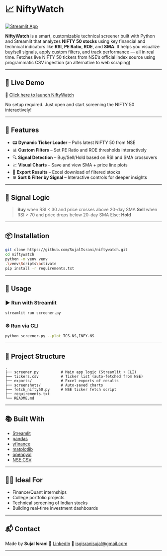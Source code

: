 # 📈 NiftyWatch

[![Streamlit App](https://static.streamlit.io/badges/streamlit_badge_black_white.svg)](https://niftywatch.streamlit.app)

**NiftyWatch** is a smart, customizable technical screener built with Python and Streamlit that analyzes **NIFTY 50 stocks** using key financial and technical indicators like **RSI**, **PE Ratio**, **ROE**, and **SMA**.
It helps you visualize buy/sell signals, apply custom filters, and track performance — all in real time.
Fetches live NIFTY 50 tickers from NSE’s official index source using programmatic CSV ingestion (an alternative to web scraping)

---

## 🚀 Live Demo

🔗 [Click here to launch NiftyWatch](https://niftywatch.streamlit.app/)

No setup required. Just open and start screening the NIFTY 50 interactively!

---

## 🚀 Features

* 📟 **Dynamic Ticker Loader** – Pulls latest NIFTY 50 from NSE
* 📊 **Custom Filters** – Set PE Ratio and ROE thresholds interactively
* 🔍 **Signal Detection** – Buy/Sell/Hold based on RSI and SMA crossovers
* 📈 **Visual Charts** – Save and view SMA + price line plots
* 📂 **Export Results** – Excel download of filtered stocks
* ⚙️ **Sort & Filter by Signal** – Interactive controls for deeper insights

---

## 🧠 Signal Logic

> **Buy** when RSI < 30 and price crosses above 20-day SMA
> **Sell** when RSI > 70 and price drops below 20-day SMA
> Else: **Hold**

---

## 📦 Installation

```bash
git clone https://github.com/SujalIsrani/niftywatch.git
cd niftywatch
python -m venv venv
.\venv\Scripts\activate
pip install -r requirements.txt
```

---

## 🧪 Usage

### ▶️ Run with Streamlit

```bash
streamlit run screener.py
```

### ⚙️ Run via CLI

```bash
python screener.py --plot TCS.NS,INFY.NS
```

---

## 📁 Project Structure

```
.
├── screener.py          # Main app logic (Streamlit + CLI)
├── tickers.csv          # Ticker list (auto-fetched from NSE)
├── exports/             # Excel exports of results
├── screenshots/         # Auto-saved charts
├── fetch_nifty50.py     # NSE ticker fetch script
├── requirements.txt
└── README.md
```

---

## 📚 Built With

* [Streamlit](https://streamlit.io/)
* [pandas](https://pandas.pydata.org/)
* [yfinance](https://pypi.org/project/yfinance/)
* [matplotlib](https://matplotlib.org/)
* [openpyxl](https://openpyxl.readthedocs.io/)
* [NSE CSV](https://www.nseindia.com/)

---

## 🧑‍💼 Ideal For

* Finance/Quant internships
* College portfolio projects
* Technical screening of Indian stocks
* Building real-time investment dashboards

---

## 📬 Contact

Made by **Sujal Israni**
🔗 [LinkedIn](https://www.linkedin.com/in/sujal-israni-b6998726b/)
📧 [isgisranisujal@gmail.com](mailto:isgisranisujal@gmail.com)

---

